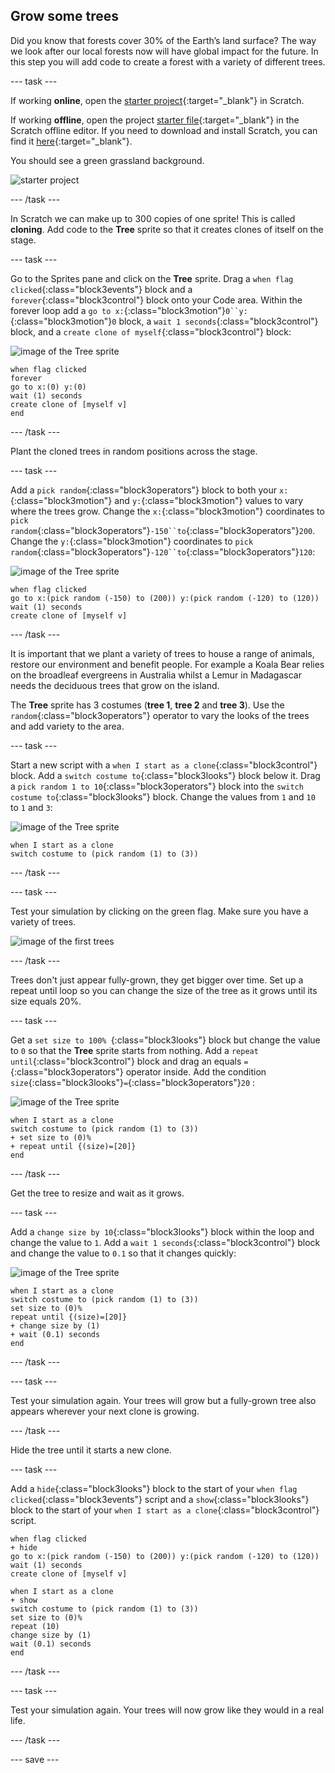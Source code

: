 ## Grow some trees

Did you know that forests cover 30% of the Earth’s land surface? The way we look after our local forests now will have global impact for the future. In this step you will add code to create a forest with a variety of different trees.

--- task ---

If working **online**, open the [starter project](http://rpf.io/p/en/projectName-on){:target="_blank"} in Scratch.

If working **offline**, open the project [starter file](http://rpf.io/p/en/projectName-get){:target="_blank"} in the Scratch offline editor. If you need to download and install Scratch, you can find it [here](https://scratch.mit.edu/download){:target="_blank"}.

You should see a green grassland background.

![starter project](images/starter_project.png)

--- /task ---

In Scratch we can make up to 300 copies of one sprite! This is called **cloning**. Add code to the **Tree** sprite so that it creates clones of itself on the stage.

--- task ---

Go to the Sprites pane and click on the **Tree** sprite. Drag a `when flag clicked`{:class="block3events"} block and a `forever`{:class="block3control"} block onto your Code area. Within the forever loop add a `go to x:`{:class="block3motion"}`0``y:`{:class="block3motion"}`0` block, a `wait 1 seconds`{:class="block3control"} block, and a `create clone of myself`{:class="block3control"} block:

![image of the Tree sprite](images/tree-sprite.png)

```blocks3
when flag clicked
forever
go to x:(0) y:(0)
wait (1) seconds
create clone of [myself v]
end
```

--- /task ---

Plant the cloned trees in random positions across the stage.

--- task ---

Add a `pick random`{:class="block3operators"} block to both your `x:`{:class="block3motion"} and `y:`{:class="block3motion"} values to vary where the trees grow. Change the `x:`{:class="block3motion"} coordinates to `pick random`{:class="block3operators"}`-150``to`{:class="block3operators"}`200`. Change the `y:`{:class="block3motion"} coordinates to `pick random`{:class="block3operators"}`-120``to`{:class="block3operators"}`120`:

![image of the Tree sprite](images/tree-sprite.png)

```blocks3
when flag clicked
go to x:(pick random (-150) to (200)) y:(pick random (-120) to (120))
wait (1) seconds
create clone of [myself v]
```

--- /task ---

It is important that we plant a variety of trees to house a range of animals, restore our environment and benefit people. For example a Koala Bear relies on the broadleaf evergreens in Australia whilst a Lemur in Madagascar needs the deciduous trees that grow on the island.  

The **Tree** sprite has 3 costumes (**tree 1**, **tree 2** and **tree 3**). Use the `random`{:class="block3operators"} operator to vary the looks of the trees and add variety to the area.

--- task ---

Start a new script with a `when I start as a clone`{:class="block3control"} block. Add a `switch costume to`{:class="block3looks"} block below it. Drag a `pick random 1 to 10`{:class="block3operators"} block into the `switch costume to`{:class="block3looks"} block. Change the values from `1` and `10` to `1` and `3`:  

![image of the Tree sprite](images/tree-sprite.png)

```blocks3
when I start as a clone
switch costume to (pick random (1) to (3))
```

--- /task ---

--- task ---

Test your simulation by clicking on the green flag. Make sure you have a variety of trees.

![image of the first trees ](images/first-trees.png)

--- /task ---

Trees don't just appear fully-grown, they get bigger over time. Set up a repeat until loop so you can change the size of the tree as it grows until its size equals 20%.

--- task ---

Get a `set size to 100% `{:class="block3looks"} block but change the value to `0` so that the **Tree** sprite starts from nothing. Add a `repeat until`{:class="block3control"} block and drag an equals `=`{:class="block3operators"} operator inside. Add the condition `size`{:class="block3looks"}`=`{:class="block3operators"}`20` :

![image of the Tree sprite](images/tree-sprite.png)

```blocks3
when I start as a clone
switch costume to (pick random (1) to (3))
+ set size to (0)%
+ repeat until {(size)=[20]}
end
```

--- /task ---

Get the tree to resize and wait as it grows.

--- task ---

Add a `change size by 10`{:class="block3looks"} block within the loop and change the value to `1`. Add a `wait 1 seconds`{:class="block3control"} block and change the value to `0.1` so that it changes quickly:  

![image of the Tree sprite](images/tree-sprite.png)

```blocks3
when I start as a clone
switch costume to (pick random (1) to (3))
set size to (0)%
repeat until {(size)=[20]}
+ change size by (1)
+ wait (0.1) seconds
end
```

--- /task ---

--- task ---

Test your simulation again. Your trees will grow but  a fully-grown tree also appears wherever your next clone is growing.

--- /task ---

Hide the tree until it starts a new clone. 

--- task ---

Add a `hide`{:class="block3looks"} block to the start of your `when flag clicked`{:class="block3events"} script and a `show`{:class="block3looks"} block to the start of your `when I start as a clone`{:class="block3control"} script.

```blocks3
when flag clicked
+ hide
go to x:(pick random (-150) to (200)) y:(pick random (-120) to (120))
wait (1) seconds
create clone of [myself v]
```

```blocks3
when I start as a clone
+ show
switch costume to (pick random (1) to (3))
set size to (0)%
repeat (10)
change size by (1)
wait (0.1) seconds
end
```

--- /task ---

--- task ---

Test your simulation again. Your trees will now grow like they would in a real life.

--- /task ---

--- save ---
